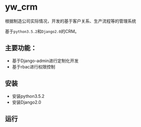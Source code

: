 # yw_crm
根据制造公司实际情况，开发的基于客户关系、生产流程等的管理系统

基于`python3.5.2`和`Django2.0`的CRM。 

## 主要功能：

- 基于Django-admin进行定制化开发
- 基于rbac进行权限控制

## 安装

- 安装python3.5.2
- 安装Django2.0

## 运行
